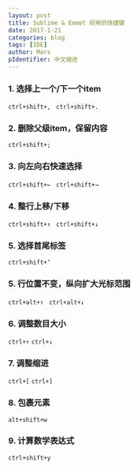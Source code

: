 ```yaml
---
layout: post
title: Sublime & Emmet 好用的快捷键
date: 2017-1-21
categories: blog
tags: [IDE]
author: Mars
pIdentifier: 中文缩进
---
```

### 1. 选择上一个/下一个item 
<code class="solo">ctrl+shift+, </code>
<code class="solo">ctrl+shift+. </code>
### 2. 删除父级item，保留内容 
<code class="solo">ctrl+shift+; </code>
### 3. 向左向右快速选择 
<code class="solo">ctrl+shift+&larr; </code>
<code class="solo">ctrl+shift+&rarr; </code>
### 4. 整行上移/下移 
<code class="solo">ctrl+shift+&uarr; </code>
<code class="solo">ctrl+shift+&darr; </code>
### 5. 选择首尾标签 
<code class="solo">ctrl+shift+‘ </code>
### 5. 行位置不变，纵向扩大光标范围 
<code class="solo">ctrl+alt+&uarr; </code>
<code class="solo">ctrl+alt+&darr; </code>
### 6. 调整数目大小 
<code class="solo">ctrl+&uarr;</code>
<code class="solo">ctrl+&darr;</code>
### 7. 调整缩进 
<code class="solo">ctrl+[</code>
<code class="solo">ctrl+]</code>
### 8. 包裹元素 
<code class="solo">alt+shift+w</code>
### 9. 计算数学表达式 
<code class="solo">ctrl+shift+y</code>
